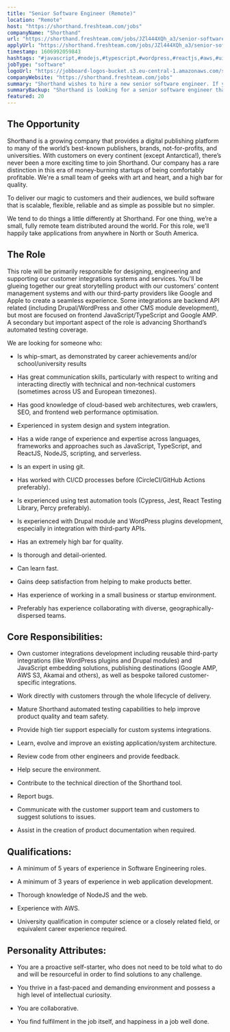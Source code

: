 ```yaml
---
title: "Senior Software Engineer (Remote)"
location: "Remote"
host: "https://shorthand.freshteam.com/jobs"
companyName: "Shorthand"
url: "https://shorthand.freshteam.com/jobs/JZl444XQh_a3/senior-software-engineer-remote"
applyUrl: "https://shorthand.freshteam.com/jobs/JZl444XQh_a3/senior-software-engineer-remote#applicant-form"
timestamp: 1606992059843
hashtags: "#javascript,#nodejs,#typescript,#wordpress,#reactjs,#aws,#ui/ux,#macos,#content,#branding"
jobType: "software"
logoUrl: "https://jobboard-logos-bucket.s3.eu-central-1.amazonaws.com/shorthand"
companyWebsite: "https://shorthand.freshteam.com/jobs"
summary: "Shorthand wishes to hire a new senior software engineer. If you have 5 years of experience in Software Engineering roles, consider applying."
summaryBackup: "Shorthand is looking for a senior software engineer that has experience in: #javascript, #nodejs, #typescript."
featured: 20
---
```


## The Opportunity

Shorthand is a growing company that provides a digital publishing platform to many of the world’s best-known publishers, brands, not-for-profits, and universities. With customers on every continent (except Antarctica!), there’s never been a more exciting time to join Shorthand. Our company has a rare distinction in this era of money-burning startups of being comfortably profitable. We're a small team of geeks with art and heart, and a high bar for quality.

To deliver our magic to customers and their audiences, we build software that is scalable, flexible, reliable and as simple as possible but no simpler.

We tend to do things a little differently at Shorthand. For one thing, we’re a small, fully remote team distributed around the world. For this role, we’ll happily take applications from anywhere in North or South America.

## The Role

This role will be primarily responsible for designing, engineering and supporting our customer integrations systems and services. You'll be glueing together our great storytelling product with our customers’ content management systems and with our third-party providers like Google and Apple to create a seamless experience. Some integrations are backend API related (including Drupal/WordPress and other CMS module development), but most are focused on frontend JavaScript/TypeScript and Google AMP. A secondary but important aspect of the role is advancing Shorthand’s automated testing coverage.

We are looking for someone who:

*   Is whip-smart, as demonstrated by career achievements and/or school/university results
    
*   Has great communication skills, particularly with respect to writing and interacting directly with technical and non-technical customers (sometimes across US and European timezones).
    
*   Has good knowledge of cloud-based web architectures, web crawlers, SEO, and frontend web performance optimisation.
    
*   Experienced in system design and system integration.
    
*   Has a wide range of experience and expertise across languages, frameworks and approaches such as JavaScript, TypeScript, and ReactJS, NodeJS, scripting, and serverless.
    
*   Is an expert in using git.
    
*   Has worked with CI/CD processes before (CircleCI/GitHub Actions preferably).
    
*   Is experienced using test automation tools (Cypress, Jest, React Testing Library, Percy preferably).
    
*   Is experienced with Drupal module and WordPress plugins development, especially in integration with third-party APIs.
    
*   Has an extremely high bar for quality.
    
*   Is thorough and detail-oriented.
    
*   Can learn fast.
    
*   Gains deep satisfaction from helping to make products better.
    
*   Has experience of working in a small business or startup environment.
    
*   Preferably has experience collaborating with diverse, geographically-dispersed teams.
    

## Core Responsibilities:

*   Own customer integrations development including reusable third-party integrations (like WordPress plugins and Drupal modules) and JavaScript embedding solutions, publishing destinations (Google AMP, AWS S3, Akamai and others), as well as bespoke tailored customer-specific integrations.
    
*   Work directly with customers through the whole lifecycle of delivery.
    
*   Mature Shorthand automated testing capabilities to help improve product quality and team safety.
    
*   Provide high tier support especially for custom systems integrations.
    
*   Learn, evolve and improve an existing application/system architecture.
    
*   Review code from other engineers and provide feedback.
    
*   Help secure the environment.
    
*   Contribute to the technical direction of the Shorthand tool.
    
*   Report bugs.
    
*   Communicate with the customer support team and customers to suggest solutions to issues.
    
*   Assist in the creation of product documentation when required.
    

## Qualifications:

*   A minimum of 5 years of experience in Software Engineering roles.
    
*   A minimum of 3 years of experience in web application development.
    
*   Thorough knowledge of NodeJS and the web.
    
*   Experience with AWS.
    
*   University qualification in computer science or a closely related field, or equivalent career experience required.
    

## Personality Attributes:

*   You are a proactive self-starter, who does not need to be told what to do and will be resourceful in order to find solutions to any challenge.
    
*   You thrive in a fast-paced and demanding environment and possess a high level of intellectual curiosity.
    
*   You are collaborative.
    
*   You find fulfilment in the job itself, and happiness in a job well done.
